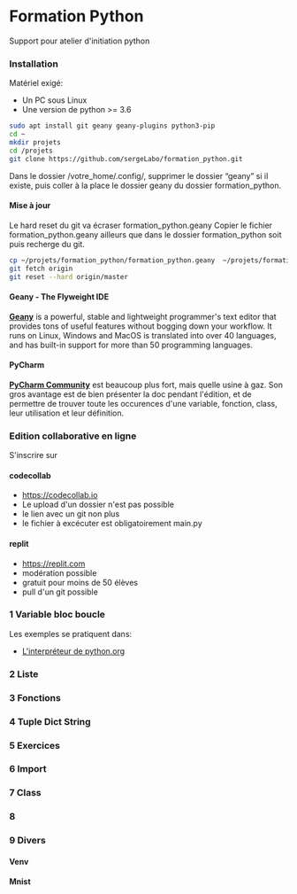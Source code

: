 # Formation Python

Support pour atelier d'initiation python

### Installation

Matériel exigé:

* Un PC sous Linux
* Une version de python >= 3.6

```bash
sudo apt install git geany geany-plugins python3-pip
cd ~
mkdir projets
cd /projets
git clone https://github.com/sergeLabo/formation_python.git
```

Dans le dossier /votre_home/.config/, supprimer le dossier “geany” si il existe,
puis coller à la place le dossier geany du dossier formation_python.

#### Mise à jour
Le hard reset du git va écraser formation_python.geany
Copier le fichier formation_python.geany ailleurs que dans le dossier formation_python soit puis recherge du git.

```bash
cp ~/projets/formation_python/formation_python.geany  ~/projets/formation_python.geany
git fetch origin
git reset --hard origin/master
```

#### Geany - The Flyweight IDE

[__Geany__](https://www.geany.org) is a powerful, stable and lightweight programmer's text editor that provides tons of useful features without bogging down your workflow. It runs on Linux, Windows and MacOS is translated into over 40 languages, and has built-in support for more than 50 programming languages.

#### PyCharm

[__PyCharm Community__](https://www.jetbrains.com/pycharm/download/#section=linux) est beaucoup plus fort, mais quelle usine à gaz. Son gros avantage est de bien présenter la doc pendant l'édition, et de permettre de trouver toute les occurences d'une variable, fonction, class, leur utilisation et leur définition.

### Edition collaborative en ligne

S'inscrire sur

#### codecollab

* https://codecollab.io
* Le upload d'un dossier n'est pas possible
* le lien avec un git non plus
* le fichier à excécuter est obligatoirement main.py

#### replit

* https://replit.com
* modération possible
* gratuit pour moins de 50 élèves
* pull d'un git possible

### 1 Variable bloc boucle
Les exemples se pratiquent dans:

* [L'interpréteur de python.org](https://www.python.org/shell/)

### 2 Liste

### 3 Fonctions

### 4 Tuple Dict String

### 5 Exercices

### 6 Import

### 7 Class

### 8

### 9 Divers

#### Venv

#### Mnist
